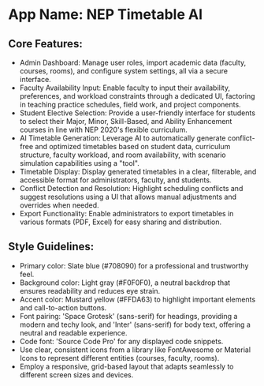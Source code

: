 # **App Name**: NEP Timetable AI

## Core Features:

- Admin Dashboard: Manage user roles, import academic data (faculty, courses, rooms), and configure system settings, all via a secure interface.
- Faculty Availability Input: Enable faculty to input their availability, preferences, and workload constraints through a dedicated UI, factoring in teaching practice schedules, field work, and project components.
- Student Elective Selection: Provide a user-friendly interface for students to select their Major, Minor, Skill-Based, and Ability Enhancement courses in line with NEP 2020's flexible curriculum.
- AI Timetable Generation: Leverage AI to automatically generate conflict-free and optimized timetables based on student data, curriculum structure, faculty workload, and room availability, with scenario simulation capabilities using a "tool".
- Timetable Display: Display generated timetables in a clear, filterable, and accessible format for administrators, faculty, and students.
- Conflict Detection and Resolution: Highlight scheduling conflicts and suggest resolutions using a UI that allows manual adjustments and overrides when needed.
- Export Functionality: Enable administrators to export timetables in various formats (PDF, Excel) for easy sharing and distribution.

## Style Guidelines:

- Primary color: Slate blue (#708090) for a professional and trustworthy feel.
- Background color: Light gray (#F0F0F0), a neutral backdrop that ensures readability and reduces eye strain.
- Accent color: Mustard yellow (#FFDA63) to highlight important elements and call-to-action buttons.
- Font pairing: 'Space Grotesk' (sans-serif) for headings, providing a modern and techy look, and 'Inter' (sans-serif) for body text, offering a neutral and readable experience.
- Code font: 'Source Code Pro' for any displayed code snippets.
- Use clear, consistent icons from a library like FontAwesome or Material Icons to represent different entities (courses, faculty, rooms).
- Employ a responsive, grid-based layout that adapts seamlessly to different screen sizes and devices.